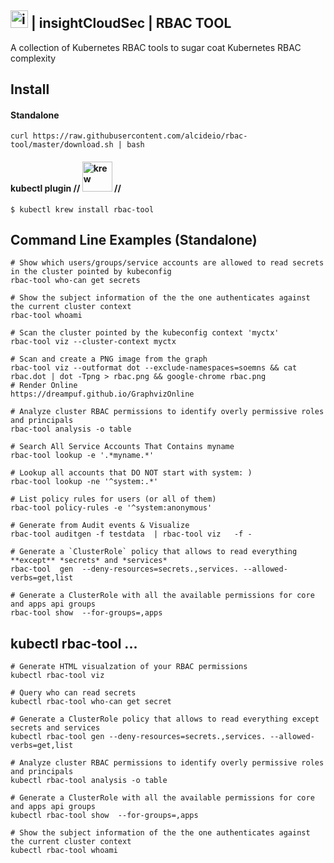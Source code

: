 ## <img src="https://www.rapid7.com/Areas/Docs/includes/img/r7-nav/Rapid7_logo-short.svg" alt="insightCloudSec" width="28"/> | insightCloudSec | RBAC TOOL  

A collection of Kubernetes RBAC tools to sugar coat Kubernetes RBAC complexity

## Install

#### Standalone

```shell script
curl https://raw.githubusercontent.com/alcideio/rbac-tool/master/download.sh | bash
```

#### kubectl plugin // <img src="https://raw.githubusercontent.com/kubernetes-sigs/krew/master/assets/logo/horizontal/color/krew-horizontal-color.png" alt="krew" width="48"/> //  

```shell script
$ kubectl krew install rbac-tool
```

## Command Line Examples (Standalone)

```shell script
# Show which users/groups/service accounts are allowed to read secrets in the cluster pointed by kubeconfig
rbac-tool who-can get secrets

# Show the subject information of the the one authenticates against the current cluster context
rbac-tool whoami

# Scan the cluster pointed by the kubeconfig context 'myctx'
rbac-tool viz --cluster-context myctx

# Scan and create a PNG image from the graph
rbac-tool viz --outformat dot --exclude-namespaces=soemns && cat rbac.dot | dot -Tpng > rbac.png && google-chrome rbac.png
# Render Online
https://dreampuf.github.io/GraphvizOnline

# Analyze cluster RBAC permissions to identify overly permissive roles and principals
rbac-tool analysis -o table

# Search All Service Accounts That Contains myname
rbac-tool lookup -e '.*myname.*'

# Lookup all accounts that DO NOT start with system: )
rbac-tool lookup -ne '^system:.*'

# List policy rules for users (or all of them)
rbac-tool policy-rules -e '^system:anonymous'

# Generate from Audit events & Visualize 
rbac-tool auditgen -f testdata  | rbac-tool viz   -f -

# Generate a `ClusterRole` policy that allows to read everything **except** *secrets* and *services*
rbac-tool  gen  --deny-resources=secrets.,services. --allowed-verbs=get,list

# Generate a ClusterRole with all the available permissions for core and apps api groups
rbac-tool show  --for-groups=,apps

```

## kubectl rbac-tool ...

```shell script
# Generate HTML visualzation of your RBAC permissions
kubectl rbac-tool viz

# Query who can read secrets
kubectl rbac-tool who-can get secret

# Generate a ClusterRole policy that allows to read everything except secrets and services
kubectl rbac-tool gen --deny-resources=secrets.,services. --allowed-verbs=get,list

# Analyze cluster RBAC permissions to identify overly permissive roles and principals
kubectl rbac-tool analysis -o table

# Generate a ClusterRole with all the available permissions for core and apps api groups
kubectl rbac-tool show  --for-groups=,apps

# Show the subject information of the the one authenticates against the current cluster context
kubectl rbac-tool whoami
```
